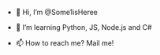 - 👋 Hi, I’m @Some1isHeree

- 🌱 I’m learning Python, JS, Node.js and C#

- 📫 How to reach me? Mail me!
